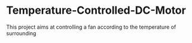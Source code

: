 Temperature-Controlled-DC-Motor
===============================

This project aims at controlling a fan according to the temperature of surrounding
